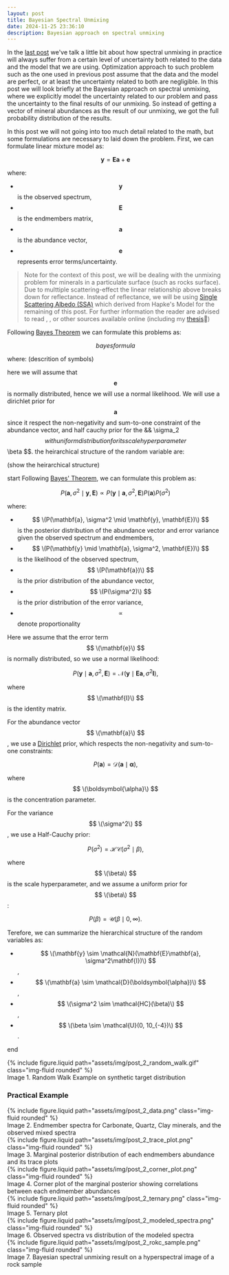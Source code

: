 ```yaml
---
layout: post
title: Bayesian Spectral Unmixing
date: 2024-11-25 23:36:10
description: Bayesian approach on spectral unmixing
---
```


In the [last post](https://nasirlukman.github.io/blog/2024/distance/) we've talk a little bit about how spectral unmixing in practice will always suffer from a certain level of uncertainty both related to the data and the model that we are using. Optimization approach to such problem such as the one used in previous post assume that the data and the model are perfect, or at least the uncertainty related to both are negligible. In this post we will look briefly at the Bayesian approach on spectral unmixing, where we explicitly model the uncertainty related to our problem and pass the uncertainty to the final results of our unmixing. So instead of getting a vector of mineral abundances as the result of our unmixing, we got the full probability distribution of the results. 

In this post we will not going into too much detail related to the math, but some formulations are necessary to laid down the problem. First, we can formulate linear mixture model as:

$$ \mathbf{y} = \mathbf{E} \mathbf{a} + \mathbf{e} $$

where:
- $$ \mathbf{y} $$ is the observed spectrum,
- $$ \mathbf{E} $$ is the endmembers matrix,
- $$ \mathbf{a} $$ is the abundance vector,
- $$ \mathbf{e} $$ represents error terms/uncertainty.

> Note for the context of this post, we will be dealing with the unmixing problem for minerals in a particulate surface (such as rocks surface). Due to multtiple scattering-effect the linear relationship above breaks down for reflectance. Instead of reflectance, we will be using [Single Scattering Albedo (SSA)](https://en.wikipedia.org/wiki/Single-scattering_albedo) which derived from Hapke's Model for the remaining of this post. For further information the reader are advised to read [](), [](), or other sources available online (including my [thesis](https://www.google.com/url?sa=t&source=web&rct=j&opi=89978449&url=http://essay.utwente.nl/101556/1/Lukman_MA_ITC.pdf&ved=2ahUKEwjqlY-m8faJAxUdw6ACHRUJKj0QFnoECBkQAQ&usg=AOvVaw3Tbo1LEGrTchQ7edNZoxGt)🤪)

Following [Bayes Theorem](https://en.wikipedia.org/wiki/Bayes%27_theorem) we can formulate this problems as:

$$ bayes formula $$

where:
(descrition of symbols)

here we will assume that $$ \mathbf{e} $$ is normally distributed, hence we will use a normal likelihood. We will use a dirichlet prior for $$ \mathbf{a} $$ since it respect the non-negativity and sum-to-one constraint of the abundance vector, and half cauchy prior for the  && \sigma_2 $$ with uniform distribution for its scale hyperparameter $$ \beta $$. the heirarchical structure of the random variable are:

(show the heirarchical structure)

start
Following [Bayes' Theorem](https://en.wikipedia.org/wiki/Bayes%27_theorem), we can formulate this problem as:

$$
P(\mathbf{a}, \sigma^2 \mid \mathbf{y}, \mathbf{E}) \propto P(\mathbf{y} \mid \mathbf{a}, \sigma^2, \mathbf{E}) P(\mathbf{a}) P(\sigma^2)
$$

where:
- $$ \(P(\mathbf{a}, \sigma^2 \mid \mathbf{y}, \mathbf{E})\) $$ is the posterior distribution of the abundance vector and error variance given the observed spectrum and endmembers,
- $$ \(P(\mathbf{y} \mid \mathbf{a}, \sigma^2, \mathbf{E})\) $$ is the likelihood of the observed spectrum,
- $$ \(P(\mathbf{a})\) $$ is the prior distribution of the abundance vector,
- $$ \(P(\sigma^2)\) $$ is the prior distribution of the error variance,
- $$ \propto $$ denote proportionality

Here we assume that the error term $$ \(\mathbf{e}\) $$ is normally distributed, so we use a normal likelihood:

$$
P(\mathbf{y} \mid \mathbf{a}, \sigma^2, \mathbf{E}) = \mathcal{N}(\mathbf{y} \mid \mathbf{E}\mathbf{a}, \sigma^2\mathbf{I}),
$$

where $$ \(\mathbf{I}\) $$ is the identity matrix. 

For the abundance vector $$ \(\mathbf{a}\) $$, we use a [Dirichlet](https://en.wikipedia.org/wiki/Dirichlet_distribution) prior, which respects the non-negativity and sum-to-one constraints:

$$
P(\mathbf{a}) = \mathcal{D}(\mathbf{a} \mid \boldsymbol{\alpha}),
$$

where $$ \(\boldsymbol{\alpha}\) $$ is the concentration parameter. 

For the variance $$ \(\sigma^2\) $$, we use a Half-Cauchy prior:

$$
P(\sigma^2) = \mathcal{HC}(\sigma^2 \mid \beta),
$$

where $$ \(\beta\) $$ is the scale hyperparameter, and we assume a uniform prior for $$ \(\beta\) $$:

$$
P(\beta) = \mathcal{U}(\beta \mid 0, \infty).
$$

Terefore, we can summarize the hierarchical structure of the random variables as:

- $$ \(\mathbf{y} \sim \mathcal{N}(\mathbf{E}\mathbf{a}, \sigma^2\mathbf{I})\) $$,
- $$ \(\mathbf{a} \sim \mathcal{D}(\boldsymbol{\alpha})\) $$,
- $$ \(\sigma^2 \sim \mathcal{HC}(\beta)\) $$,
- $$ \(\beta \sim \mathcal{U}(0, 10_{-4})\) $$.

end



<div class="row mt-3">
    <div class="col-sm mt-3 mt-md-0">
        {% include figure.liquid path="assets/img/post_2_random_walk.gif" class="img-fluid rounded" %}
    </div>
</div>
<div class="caption">
    Image 1. Random Walk Example on synthetic target distribution
</div>

### Practical Example

<div class="row mt-3">
    <div class="col-sm mt-3 mt-md-0">
        {% include figure.liquid path="assets/img/post_2_data.png" class="img-fluid rounded" %}
    </div>
</div>
<div class="caption">
    Image 2. Endmember spectra for Carbonate, Quartz, Clay minerals, and the observed mixed spectra
</div>


<div class="row mt-3">
    <div class="col-sm mt-3 mt-md-0">
        {% include figure.liquid path="assets/img/post_2_trace_plot.png" class="img-fluid rounded" %}
    </div>
</div>
<div class="caption">
    Image 3. Marginal posterior distribution of each endmembers abundance and its trace plots
</div>

<div class="row mt-3">
    <div class="col-sm mt-3 mt-md-0">
        {% include figure.liquid path="assets/img/post_2_corner_plot.png" class="img-fluid rounded" %}
    </div>
</div>
<div class="caption">
    Image 4. Corner plot of the marginal posterior showing correlations between each endmember abundances
</div>

<div class="row mt-3">
    <div class="col-sm mt-3 mt-md-0">
        {% include figure.liquid path="assets/img/post_2_ternary.png" class="img-fluid rounded" %}
    </div>
</div>
<div class="caption">
    Image 5. Ternary plot 
</div>

<div class="row mt-3">
    <div class="col-sm mt-3 mt-md-0">
        {% include figure.liquid path="assets/img/post_2_modeled_spectra.png" class="img-fluid rounded" %}
    </div>
</div>
<div class="caption">
    Image 6. Observed spectra vs distribution of the modeled spectra 
</div>

<div class="row mt-3">
    <div class="col-sm mt-3 mt-md-0">
        {% include figure.liquid path="assets/img/post_2_rokc_sample.png" class="img-fluid rounded" %}
    </div>
</div>
<div class="caption">
    Image 7. Bayesian spectral unmixing result on a hyperspectral image of a rock sample
</div>